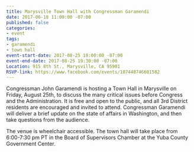 ```yaml
---
title: Marysville Town Hall with Congressman Garamendi
date: 2017-06-18 11:00:00 -07:00
published: false
categories:
- event
tags:
- garamendi
- town hall
event-start-date: 2017-08-25 18:00:00 -07:00
event-end-date: 2017-08-25 19:30:00 -07:00
Location: 915 8th St., Marysville, CA 95901
RSVP-link: https://www.facebook.com/events/107448746601582
---
```


Congressman John Garamendi is hosting a Town Hall in Marysville on Friday, August 25th, to discuss the many critical issues before Congress and the Administration. It is free and open to the public, and all 3rd District residents are encouraged and invited to attend. Congressman Garamendi will deliver a brief update on the state of affairs in Washington, and then take questions from the audience. 

The venue is wheelchair accessible. The town hall will take place from 6:00-7:30 pm PT in the Board of Supervisors Chamber at the Yuba County Government Center.
